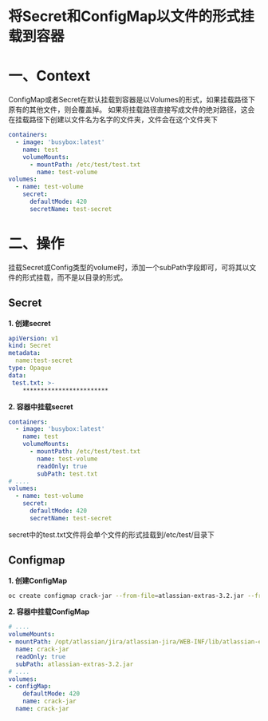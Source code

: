 # 将Secret和ConfigMap以文件的形式挂载到容器

# 一、Context

ConfigMap或者Secret在默认挂载到容器是以Volumes的形式，如果挂载路径下原有的其他文件，则会覆盖掉。
如果将挂载路径直接写成文件的绝对路径，这会在挂载路径下创建以文件名为名字的文件夹，文件会在这个文件夹下

```yaml
containers:
  - image: 'busybox:latest'
    name: test
    volumeMounts:
      - mountPath: /etc/test/test.txt
        name: test-volume
volumes:
  - name: test-volume
    secret:
      defaultMode: 420
      secretName: test-secret
```

# 二、操作

挂载Secret或Config类型的volume时，添加一个subPath字段即可，可将其以文件的形式挂载，而不是以目录的形式。

## Secret

**1. 创建secret**

```yaml
apiVersion: v1
kind: Secret
metadata:
  name:test-secret
type: Opaque
data:
 test.txt: >-
    ************************

```

**2. 容器中挂载secret**

```yaml
containers:
  - image: 'busybox:latest'
    name: test
    volumeMounts:
      - mountPath: /etc/test/test.txt
        name: test-volume
        readOnly: true
        subPath: test.txt
# ....
volumes:
  - name: test-volume
    secret:
      defaultMode: 420
      secretName: test-secret
```

secret中的test.txt文件将会单个文件的形式挂载到/etc/test/目录下

## Configmap

**1. 创建ConfigMap**

```bash
oc create configmap crack-jar --from-file=atlassian-extras-3.2.jar --from-literal=text=atlassian-extras-3.2.jar
```

**2. 容器中挂载ConfigMap**

```yaml
# ....
volumeMounts:
- mountPath: /opt/atlassian/jira/atlassian-jira/WEB-INF/lib/atlassian-extras-3.2.jar
  name: crack-jar
  readOnly: true
  subPath: atlassian-extras-3.2.jar
# ....
volumes:
- configMap:
    defaultMode: 420
    name: crack-jar
  name: crack-jar
```

